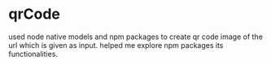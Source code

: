 # qrCode
used node native models and npm packages to create qr code image of the url which is given as input. helped me explore npm packages its functionalities.

